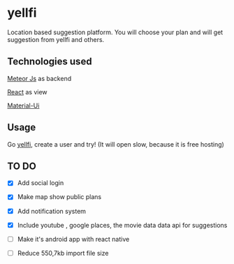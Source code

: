 # yellfi
Location based suggestion platform. You will choose your plan and will get suggestion from yellfi and others.
## Technologies used
[Meteor Js](https://www.meteor.com/) as backend

[React](https://facebook.github.io/react/) as view

[ Material-Ui](http://www.material-ui.com/#/) 
## Usage
Go [yellfi](http://www.yellfi.com/), create a user and try! (It will open slow, because it is free hosting)
## TO DO

- [x] Add social login
- [x] Make map show public plans
- [x] Add notification system
- [x] Include youtube , google places, the movie data  data api for suggestions
- [ ] Make it's android app with react native
- [ ] Reduce 550,7kb import file size


